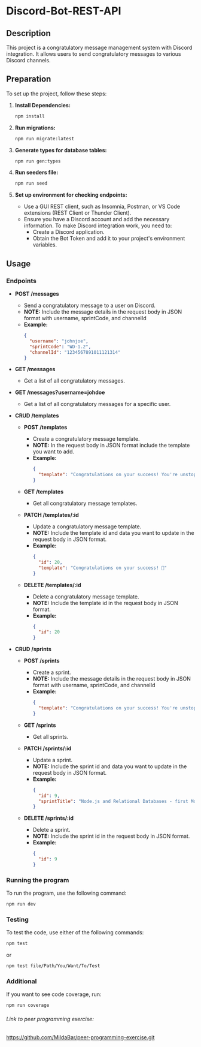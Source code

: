 # Discord-Bot-REST-API

## Description

This project is a congratulatory message management system with Discord integration. It allows users to send congratulatory messages to various Discord channels.

## Preparation

To set up the project, follow these steps:

1. **Install Dependencies:**

   ```bash
   npm install
   ```

2. **Run migrations:**

   ```bash
   npm run migrate:latest
   ```

3. **Generate types for database tables:**

   ```bash
   npm run gen:types
   ```

4. **Run seeders file:**

   ```bash
   npm run seed
   ```

5. **Set up environment for checking endpoints:**
   - Use a GUI REST client, such as Insomnia, Postman, or VS Code extensions (REST Client or Thunder Client).
   - Ensure you have a Discord account and add the necessary information. To make Discord integration work, you need to:
     - Create a Discord application.
     - Obtain the Bot Token and add it to your project's environment variables.

## Usage

### Endpoints

- **POST /messages**

  - Send a congratulatory message to a user on Discord.
  - **NOTE:** Include the message details in the request body in JSON format with username, sprintCode, and channelId
  - **Example:**
    ```json
    {
      "username": "johnjoe",
      "sprintCode": "WD-1.2",
      "channelId": "1234567891011121314"
    }
    ```

- **GET /messages**

  - Get a list of all congratulatory messages.

- **GET /messages?username=johdoe**

  - Get a list of all congratulatory messages for a specific user.

- **CRUD /templates**

  - **POST /templates**

    - Create a congratulatory message template.
    - **NOTE:** In the request body in JSON format include the template you want to add.
    - **Example:**
      ```json
      {
        "template": "Congratulations on your success! You're unstoppable!🎉"
      }
      ```

  - **GET /templates**

    - Get all congratulatory message templates.

  - **PATCH /templates/:id**

    - Update a congratulatory message template.
    - **NOTE:** Include the template id and data you want to update in the request body in JSON format.
    - **Example:**
      ```json
      {
        "id": 20,
        "template": "Congratulations on your success! 🎉"
      }
      ```

  - **DELETE /templates/:id**
    - Delete a congratulatory message template.
    - **NOTE:** Include the template id in the request body in JSON format.
    - **Example:**
      ```json
      {
        "id": 20
      }
      ```

- **CRUD /sprints**

  - **POST /sprints**

    - Create a sprint.
    - **NOTE:** Include the message details in the request body in JSON format with username, sprintCode, and channelId
    - **Example:**
      ```json
      {
        "template": "Congratulations on your success! You're unstoppable!🎉"
      }
      ```

  - **GET /sprints**

    - Get all sprints.

  - **PATCH /sprints/:id**

    - Update a sprint.
    - **NOTE:** Include the sprint id and data you want to update in the request body in JSON format.
    - **Example:**
      ```json
      {
        "id": 9,
        "sprintTitle": "Node.js and Relational Databases - first Module 3 project"
      }
      ```

  - **DELETE /sprints/:id**
    - Delete a sprint.
    - **NOTE:** Include the sprint id in the request body in JSON format.
    - **Example:**
      ```json
      {
        "id": 9
      }
      ```

### Running the program

To run the program, use the following command:

```bash
npm run dev
```

### Testing

To test the code, use either of the following commands:

```bash
npm test
```

or

```bash
npm test file/Path/You/Want/To/Test
```

### Additional

If you want to see code coverage, run:

```bash
npm run coverage
```

###### Link to peer programming exercise:

https://github.com/MildaBar/peer-programming-exercise.git
